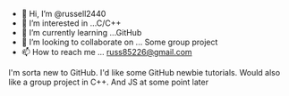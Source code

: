 - 👋 Hi, I’m @russell2440
- 👀 I’m interested in ...C/C++
- 🌱 I’m currently learning ...GitHub
- 💞️ I’m looking to collaborate on ... Some group project
- 📫 How to reach me ... russ85226@gmail.com

<!---
russell2440/russell2440 is a ✨ special ✨ repository because its `README.md` (this file) appears on your GitHub profile.
You can click the Preview link to take a look at your changes.
--->

I'm sorta new to GitHub. I'd like some GitHub newbie tutorials.
Would also like a group project in C++.
And JS at some point later
